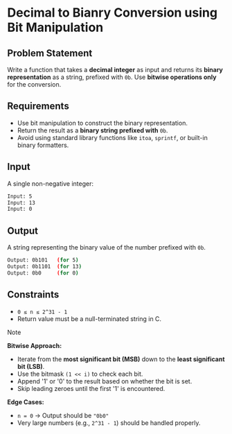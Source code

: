 # Decimal to Bianry Conversion using Bit Manipulation

## Problem Statement

Write a function that takes a **decimal integer** as input and returns its **binary representation** as a string, prefixed with `0b`. Use **bitwise operations only** for the conversion.

## Requirements

- Use bit manipulation to construct the binary representation.
- Return the result as a **binary string prefixed with** `0b`.
- Avoid using standard library functions like `itoa`, `sprintf`, or built-in binary formatters.

## Input

A single non-negative integer:

```bash
Input: 5
Input: 13
Input: 0
```

## Output

A string representing the binary value of the number prefixed with `0b`.

```bash
Output: 0b101   (for 5)
Output: 0b1101  (for 13)
Output: 0b0     (for 0)
```

## Constraints

- `0 ≤ n ≤ 2^31 - 1`
- Return value must be a null-terminated string in C.

> [!NOTE]
>
> **Bitwise Approach:**
>
> - Iterate from the **most significant bit (MSB)** down to the **least significant bit (LSB)**.
> - Use the bitmask `(1 << i)` to check each bit.
> - Append '1' or '0' to the result based on whether the bit is set.
> - Skip leading zeroes until the first '1' is encountered.
>
> **Edge Cases:**
>
> - `n = 0` → Output should be `"0b0"`
> - Very large numbers (e.g., `2^31 - 1`) should be handled properly.
